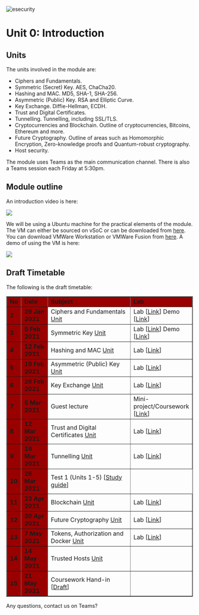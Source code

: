 ![esecurity](https://raw.githubusercontent.com/billbuchanan/appliedcrypto/main/z_associated/esecurity_graphics.png)

# Unit 0: Introduction

## Units
The units involved in the module are:

* Ciphers and Fundamentals.  
* Symmetric (Secret) Key. AES, ChaCha20.
* Hashing and MAC. MD5, SHA-1, SHA-256.
* Asymmetric (Public) Key. RSA and Elliptic Curve.
* Key Exchange. Diffie-Hellman, ECDH.
* Trust and Digital Certificates. 
* Tunnelling. Tunnelling, including SSL/TLS.
* Cryptocurrencies and Blockchain. Outline of cryptocurrencies, Bitcoins, Ethereum and more.
* Future Cryptography. Outline of areas such as Homomorphic Encryption, Zero-knowledge proofs and Quantum-robust cryptography.
* Host security.

The module uses Teams as the main communication channel. There is also a Teams session each Friday at 5:30pm.

## Module outline
An introduction video is here:

[![](http://img.youtube.com/vi/z9DaFxDuxxA/0.jpg)](http://www.youtube.com/watch?v=z9DaFxDuxxA "")

We will be using a Ubuntu machine for the practical elements of the module. The VM can either be sourced on vSoC or can be downloaded from [here](https://1drv.ms/u/s!AtLuQYeqHsJljfBbjVakRcSGIsQ3GA?e=DgvMbM). You can download VMWare Workstation or VMWare Fusion from [here](https://softcentre.soc.napier.ac.uk/users.cgi). A demo of using the VM is here:

[![](http://img.youtube.com/vi/tIQYpjaELcA/0.jpg)](http://www.youtube.com/watch?v=tIQYpjaELcA "")

## Draft Timetable
<p>The following is the draft timetable:</p>
<table width="100%" border="1" cellpadding="0" cellspacing="0">
  <tr>
    <td width="5%" bgcolor="#990000" class="table1"><strong>No</strong></td>
    <td width="15%" bgcolor="#990000" class="table1"><strong>Date</strong></td>
    <td width="50%" bgcolor="#990000" class="table1"><strong>Subject</strong></td>
    <td width="30%" bgcolor="#990000" class="table1"><strong>Lab</strong></td>
  </tr>
<tr>
    <td bgcolor="#990000" class="table1"><strong>2</strong></td>
    <td bgcolor="#990000" class="table1"><strong>29 Jan 2021 </strong></td>
    <td>Ciphers and Fundamentals <a href="https://github.com/billbuchanan/appliedcrypto/tree/master/unit01_cipher_fundamentals">Unit</a></td>
    <td>Lab [<a href="https://github.com/billbuchanan/appliedcrypto/blob/master/unit01_cipher_fundamentals/lab/new_lab01.pdf" target="_blank">Link</a>] Demo [<a href="https://www.youtube.com/watch?v=v6H7lHblKes" target="_blank">Link</a>]</td>
</tr>
<tr>
    <td bgcolor="#990000" class="table1"><strong>3</strong></td>
    <td bgcolor="#990000" class="table1"><strong>5 Feb 2021 </strong></td>
    <td>Symmetric Key <a href="https://github.com/billbuchanan/appliedcrypto/tree/master/unit02_symmetric">Unit</a></td>
    <td>Lab [<a href="https://github.com/billbuchanan/appliedcrypto/blob/master/unit02_symmetric/lab/new_lab02.pdf" target="_blank">Link</a>] Demo [<a href="https://www.youtube.com/watch?v=N3UADaXmOik" target="_blank">Link</a>]</td>
</tr>
    <tr>
    <td bgcolor="#990000" class="table1"><strong>4</strong></td>
    <td bgcolor="#990000" class="table1"><strong>12 Feb 2021 </strong></td>
    <td>Hashing and MAC <a href="https://github.com/billbuchanan/appliedcrypto/tree/master/unit03_hashing">Unit</a></td>
    <td>Lab [<a href="https://github.com/billbuchanan/appliedcrypto/blob/master/unit03_hashing/lab/new_lab03.pdf" target="_blank">Link</a>]</td>
</tr>
        <tr>
    <td bgcolor="#990000" class="table1"><strong>5</strong></td>
    <td bgcolor="#990000" class="table1"><strong>19 Feb 2021 </strong></td>
    <td>Asymmetric (Public) Key <a href="https://github.com/billbuchanan/appliedcrypto/tree/master/unit04_public_key">Unit</a></td>
    <td>Lab [<a href="https://asecuritysite.com/public/new_lab04.pdf" target="_blank">Link</a>]</td>
</tr>
            <tr>
    <td bgcolor="#990000" class="table1"><strong>6</strong></td>
    <td bgcolor="#990000" class="table1"><strong>26 Feb 2021 </strong></td>
    <td>Key Exchange <a href="https://github.com/billbuchanan/appliedcrypto/tree/master/unit05_key_exchange">Unit</a></td>
    <td>Lab [<a href="https://github.com/billbuchanan/appliedcrypto/tree/master/unit05_key_exchange/lab" target="_blank">Link</a>]</td>
</tr>
                <tr>
    <td bgcolor="#990000" class="table1"><strong>7</strong></td>
    <td bgcolor="#990000" class="table1"><strong>5 Mar 2021</strong></td>
    <td>Guest lecture</td>
    <td>Mini-project/Coursework [<a href="https://github.com/billbuchanan/appliedcrypto/tree/master/unit05a_mini_project" target="_blank">Link</a>]</td>
</tr>
                    <tr>
    <td bgcolor="#990000" class="table1"><strong>8</strong></td>
    <td bgcolor="#990000" class="table1"><strong>12 Mar 2021 </strong></td>
    <td>Trust and Digital Certificates <a href="https://github.com/billbuchanan/appliedcrypto/tree/master/unit06_trust_dig_cert">Unit</a></td>
    <td>Lab [<a href="https://github.com/billbuchanan/appliedcrypto/tree/master/unit06_trust_dig_cert/lab" target="_blank">Link</a>]</td>
</tr>
                        <tr>
    <td bgcolor="#990000" class="table1"><strong>9</strong></td>
    <td bgcolor="#990000" class="table1"><strong>19 Mar 2021</strong></td>
    <td>Tunnelling <a href="hhttps://github.com/billbuchanan/appliedcrypto/tree/master/unit07_tunnelling">Unit</a></td>
    <td>Lab [<a href="https://github.com/billbuchanan/appliedcrypto/tree/master/unit07_tunnelling/lab" target="_blank">Link</a>]</td>
</tr>
<tr>
    <td bgcolor="#990000" class="table1"><strong>10</strong></td>
    <td bgcolor="#990000" class="table1"><strong>26 Mar 2021</strong></td>
    <td>Test 1 (Units 1-5) [<a href="https://github.com/billbuchanan/appliedcrypto/tree/master/z_assessments/test01" target="_blank">Study guide</a>]</td>
</tr>
                            <tr>
    <td bgcolor="#990000" class="table1"><strong>11</strong></td>
    <td bgcolor="#990000" class="table1"><strong>23 Apr 2021 </strong></td>
    <td>Blockchain <a href="https://asecuritysite.com/esecurity/unit08">Unit</a></td>
    <td>Lab [<a href="https://asecuritysite.com/public/new_lab08_linux.pdf" target="_blank">Link</a>]</td>
</tr>
                                <tr>
    <td bgcolor="#990000" class="table1"><strong>12</strong></td>
    <td bgcolor="#990000" class="table1"><strong>30 Apr 2021 </strong></td>
    <td>Future Cryptography <a href="https://asecuritysite.com/esecurity/unit09">Unit</a></td>
    <td>Lab [<a href="https://asecuritysite.com/public/new_lab09.pdf" target="_blank">Link</a>]</td>
</tr>
                                <tr>
                                    <td bgcolor="#990000" class="table1"><strong>13</strong></td>
                                    <td bgcolor="#990000" class="table1"><strong>7 May 2021 </strong></td>
                                    <td>Tokens, Authorization and Docker <a href="https://asecuritysite.com/esecurity/unit10">Unit</a></td>
                                    <td>Lab [<a href="https://asecuritysite.com/public/unit10_tokens.pdf" target="_blank">Link</a>]</td>
                                </tr>
                                <tr>
                                    <td bgcolor="#990000" class="table1"><strong>14</strong></td>
                                    <td bgcolor="#990000" class="table1"><strong>14 May 2021 </strong></td>
                                    <td>Trusted Hosts <a href="https://asecuritysite.com//esecurity/unit11">Unit</a></td>
                                    <td></td>
                                </tr>
   <tr>
                                    <td bgcolor="#990000" class="table1"><strong>15</strong></td>
                                    <td bgcolor="#990000" class="table1"><strong>21 May 2021 </strong></td>
                                    <td>Coursework Hand-in [<a href="https://asecuritysite.com//esecurity/cw" target="_blank">Draft</a>]</td>
                                    <td></td>
                                </tr>


</table>

Any questions, contact us on Teams?


